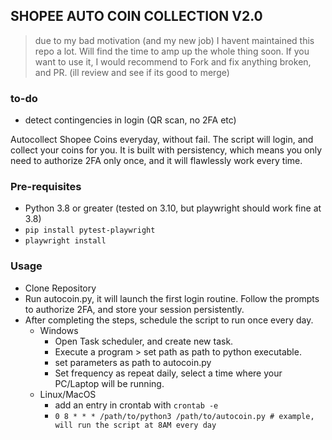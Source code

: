 ## SHOPEE AUTO COIN COLLECTION V2.0

> due to my bad motivation (and my new job) I havent maintained this repo a lot. Will find the time to amp up the whole thing soon. If you want to use it, I would recommend to Fork and fix anything broken, and PR. (ill review and see if its good to merge)

### to-do
- detect contingencies in login (QR scan, no 2FA etc)


Autocollect Shopee Coins everyday, without fail. The script will login, and collect your coins for you. It is built with persistency, which means you only need to authorize 2FA only once, and it will flawlessly work every time.

### Pre-requisites
- Python 3.8 or greater (tested on 3.10, but playwright should work fine at 3.8)
- `pip install pytest-playwright`
- `playwright install`

### Usage
- Clone Repository
- Run autocoin.py, it will launch the first login routine. Follow the prompts to authorize 2FA, and store your session persistently.
- After completing the steps, schedule the script to run once every day.
  - Windows
    - Open Task scheduler, and create new task.
    - Execute a program > set path as path to python executable.
    - set parameters as path to autocoin.py
    - Set frequency as repeat daily, select a time where your PC/Laptop will be running.
  - Linux/MacOS
    - add an entry in crontab with `crontab -e`
    - `0 8 * * * /path/to/python3 /path/to/autocoin.py # example, will run the script at 8AM every day`
